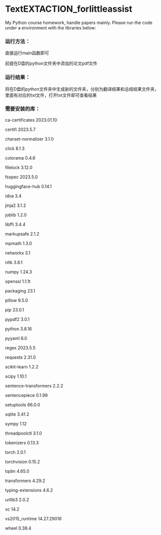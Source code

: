 # TextEXTACTION_forlittleassist

My Python course homework, handle papers mainly.
Please run the code under a environment with the libraries below:

### 运行方法：

直接运行main函数即可

前提在D盘的python文件夹中添加的论文pdf文件

### 运行结果：

将在D盘的python文件夹中生成新的文件夹，分别为翻译结果和总结结果文件夹，里面有对应的txt文件，打开txt文件即可查看结果

### 需要安装的库：

ca-certificates    2023.01.10 

certifi    2023.5.7 

charset-normalizer    3.1.0    

click    8.1.3    

colorama    0.4.6    

filelock    3.12.0    

fsspec    2023.5.0    

huggingface-hub    0.14.1    

idna    3.4    

jinja2    3.1.2    

joblib    1.2.0   

libffi    3.4.4    

markupsafe    2.1.2    

mpmath    1.3.0    

networkx    3.1    

nltk    3.8.1    

numpy    1.24.3    

openssl    1.1.1t    

packaging    23.1    

pillow    9.5.0    

pip    23.0.1    

pypdf2    3.0.1    

python    3.8.16    

pyyaml    6.0    

regex    2023.5.5    

requests    2.31.0    

scikit-learn    1.2.2 

scipy    1.10.1 

sentence-transformers    2.2.2    

sentencepiece    0.1.99    

setuptools    66.0.0    

sqlite    3.41.2    

sympy    1.12    

threadpoolctl    3.1.0    

tokenizers    0.13.3    

torch    2.0.1    

torchvision    0.15.2    

tqdm    4.65.0    

transformers    4.29.2  

typing-extensions    4.6.2    

urllib3    2.0.2    

vc    14.2    

vs2015_runtime    14.27.29016 

wheel    0.38.4    


